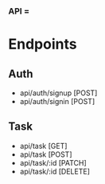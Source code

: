 ### API = 
# Endpoints
## Auth
- api/auth/signup [POST] 
- api/auth/signin [POST]
## Task
- api/task [GET]
- api/task [POST]
- api/task/:id [PATCH]
- api/task/:id [DELETE]
